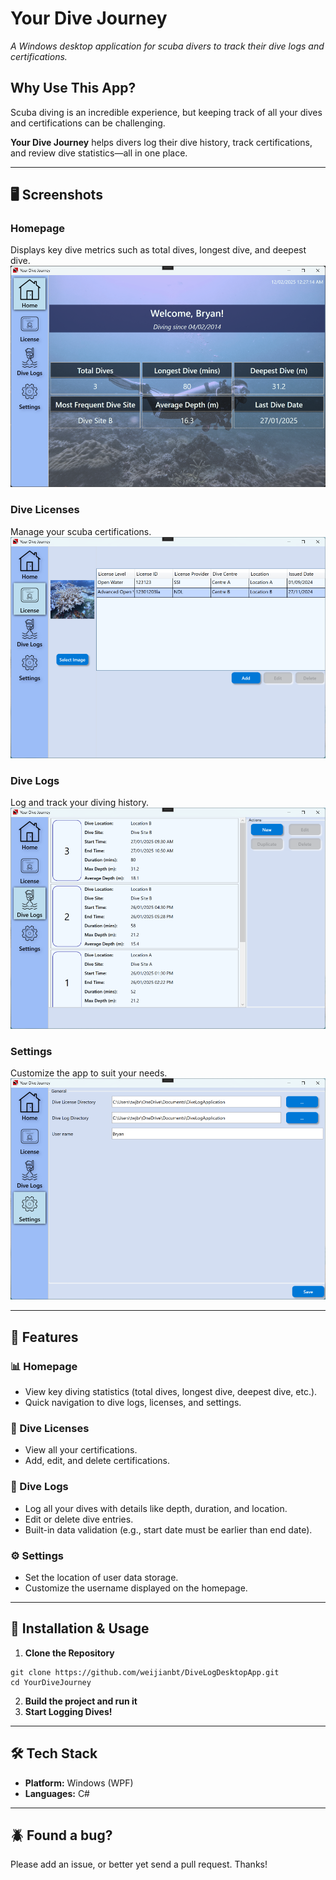 ﻿# Your Dive Journey  
*A Windows desktop application for scuba divers to track their dive logs and certifications.*  

## Why Use This App?  
Scuba diving is an incredible experience, but keeping track of all your dives and certifications can be challenging.

**Your Dive Journey** helps divers log their dive history, track certifications, and review dive statistics—all in one place.  

---

## 🖥 Screenshots  
### Homepage  
Displays key dive metrics such as total dives, longest dive, and deepest dive.  
![Homepage](./screenshots/Homepage.png)  

### Dive Licenses  
Manage your scuba certifications.  
![Dive Licenses](./screenshots/DiveLicensesView.png)  

### Dive Logs  
Log and track your diving history.  
![Dive Logs](./screenshots/DiveLogsView.png)  

### Settings  
Customize the app to suit your needs.  
![Settings](./screenshots/SettingsView.png)  

---

## 🌊 Features  

### 📊 Homepage  
- View key diving statistics (total dives, longest dive, deepest dive, etc.).  
- Quick navigation to dive logs, licenses, and settings.  

### 🏅 Dive Licenses  
- View all your certifications.  
- Add, edit, and delete certifications.  

### 📖 Dive Logs  
- Log all your dives with details like depth, duration, and location.  
- Edit or delete dive entries.  
- Built-in data validation (e.g., start date must be earlier than end date).  

### ⚙️ Settings  
- Set the location of user data storage.  
- Customize the username displayed on the homepage.  

---

## 🚀 Installation & Usage  
1. **Clone the Repository** 
``` 
git clone https://github.com/weijianbt/DiveLogDesktopApp.git  
cd YourDiveJourney  
```
2. **Build the project and run it**
3. **Start Logging Dives!**  

---

## 🛠 Tech Stack  
- **Platform:** Windows (WPF)  
- **Languages:** C#  

---

## 🪲 Found a bug?
Please add an issue, or better yet send a pull request. Thanks!
